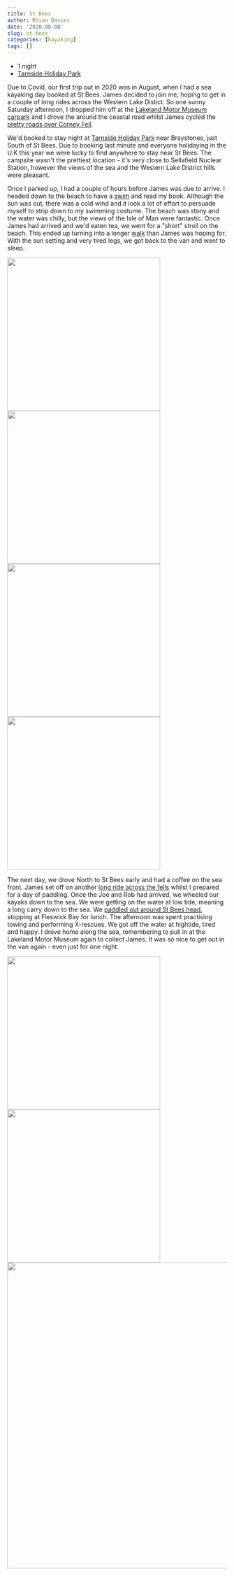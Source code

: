```yaml
---
title: St Bees
author: Rhian Davies
date: '2020-08-08'
slug: st-bees
categories: [kayaking]
tags: []
---
```


* 1 night
* [Tarnside Holiday Park](http://seacote.com/tarnside/)

Due to Covid, our first trip out in 2020 was in August, when I had a sea kayaking day booked at St Bees. James decided to join me, hoping to get in a couple of long rides across the Western Lake Distict. So one sunny Saturday afternoon, I dropped him off at the [Lakeland Motor Museum carpark](https://www.google.com/maps/place/Lakeland+Motor+Museum/@54.2591407,-2.9913833,17z/data=!3m1!4b1!4m5!3m4!1s0x487cbd7c12868c75:0xc680d8d33c0668ba!8m2!3d54.2591376!4d-2.9891946) and I drove the around the coastal road whilst James cycled the [pretty roads over Corney Fell](https://www.strava.com/activities/3887580624).

We'd booked to stay night at [Tarnside Holiday Park](http://seacote.com/tarnside/) near Braystones, just South of St Bees. Due to booking last minute and everyone holidaying in the U.K this year we were lucky to find anywhere to stay near St Bees. The campsite wasn't the prettiest location - it's very close to Sellafield Nuclear Station, however the views of the sea and the Western Lake District hills were pleasant.

Once I parked up, I had a couple of hours before James was due to arrive. I headed down to the beach to have a [swim](https://www.strava.com/activities/3890025454) and read my book. Although the sun was out, there was a cold wind and it look a lot of effort to persuade myself to strip down to my swimming costume. The beach was stony and the water was chilly, but the views of the Isle of Man were fantastic. Once James had arrived and we'd eaten tea, we went for a "short" stroll on the beach. This ended up turning into a longer [walk](https://www.strava.com/activities/3908490516) than James was hoping for. With the sun setting and very tired legs, we got back to the van and went to sleep.

<img src="https://bit.ly/3jT1ivq" width="350"><img src="https://bit.ly/3u3q8xp" width="350">
<img src="https://bit.ly/2NoPh4I" width="350"><img src="https://bit.ly/3u5QxKW" width="350">

The next day, we drove North to St Bees early and had a coffee on the sea front. James set off on  another [long ride across the fells](https://www.strava.com/activities/3889551113) whilst I prepared for a day of paddling. Once the Joe and Rob had arrived, we wheeled our kayaks down to the sea. We were getting on the water at low tide, meaning a long carry down to the sea. We [paddled out around St Bees head](https://www.strava.com/activities/3890027186), stopping at Fleswick Bay for lunch. The afternoon was spent practising towing and performing X-rescues. 
We got off the water at hightide, tired and happy. I drove home along the sea, remembering to pull in at the Lakeland Motor Museum again to collect James. It was so nice to get out in the van again - even just for one night.

<img src="https://bit.ly/2LLBrsw" width="350"><img src="https://bit.ly/3rUyFRl" width="350">
<img src="https://bit.ly/2ZaGztv" width="700">